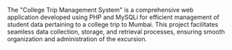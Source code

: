The "College Trip Management System" is a comprehensive web
application developed using PHP and MySQLi for efficient management of student data pertaining to a college trip to Mumbai. This project facilitates seamless data collection, storage, and retrieval processes, ensuring smooth organization
and administration of the excursion.
